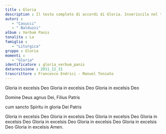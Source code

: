 ```yaml
--- 
title : Gloria
description : Il testo completo di accordi di Gloria. Inseriscila nel tuo canzoniere!
autori : 
   - "Casucci"
   - " Balduzzi"
album : Verbum Panis
tonalita : La
famiglia : 
   - "Liturgica"
gruppo : Gloria
momenti : 
   - "Gloria"
identificatore : gloria_verbum_panis
datarevisione : 2011_12_31
trascrittore : Francesco Endrici - Manuel Toniato
--- 
```




Gloria in excelsis Deo Gloria in excelsis Deo
Gloria in excelsis Deo 


Domine Deus agnus Dei, Filius Patris


cum sancto Spiritu in gloria Dei Patris


Gloria in excelsis Deo Gloria in excelsis Deo
Gloria in excelsis Deo Gloria in excelsis Deo
Gloria in excelsis Deo Gloria in excelsis Deo
Gloria in excelsis Deo Gloria in excelsis 
Amen.


